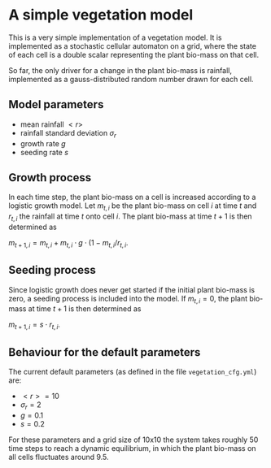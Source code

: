 # A simple vegetation model

This is a very simple implementation of a vegetation model. It is implemented as a stochastic cellular automaton on a grid, where the state of each cell is a double scalar representing the plant bio-mass on that cell.

So far, the only driver for a change in the plant bio-mass is rainfall, implemented as a gauss-distributed random number drawn for each cell.

## Model parameters

* mean rainfall $`<r>`$
* rainfall standard deviation $`\sigma_r`$
* growth rate $`g`$
* seeding rate $`s`$

## Growth process

In each time step, the plant bio-mass on a cell is increased according to a logistic growth model. Let $`m_{t,i}`$ be the plant bio-mass on cell $`i`$ at time $`t`$ and $`r_{t,i}`$ the rainfall at time $`t`$ onto cell $`i`$. The plant bio-mass at time $`t+1`$ is then determined as

$`m_{t+1,i} = m_{t,i} + m_{t,i} \cdot g \cdot (1 - m_{t,i}/r_{t,i} `$.

## Seeding process

Since logistic growth does never get started if the initial plant bio-mass is zero, a seeding process is included into the model. If $`m_{t,i} = 0`$, the plant bio-mass at time $`t+1`$ is then determined as

$`m_{t+1,i} = s \cdot r_{t,i}`$.

## Behaviour for the default parameters

The current default parameters (as defined in the file `vegetation_cfg.yml`) are:

* $`<r> = 10`$
* $`\sigma_r = 2`$
* $`g = 0.1`$
* $`s = 0.2`$

For these parameters and a grid size of 10x10 the system takes roughly 50 time steps to reach a dynamic equilibrium, in which the plant bio-mass on all cells fluctuates around $`9.5`$.
